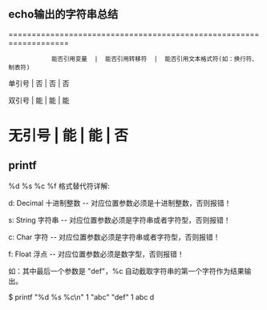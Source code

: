 ## echo输出的字符串总结
===================================================================

				能否引用变量  |  能否引用转移符  |  能否引用文本格式符(如：换行符、制表符)

单引号        |      否       |      否          |            否

双引号        |      能       |      能          |            能

无引号        |      能       |      能          |            否                          
===================================================================

## printf
%d %s %c %f 格式替代符详解:

d: Decimal 十进制整数 -- 对应位置参数必须是十进制整数，否则报错！

s: String 字符串 -- 对应位置参数必须是字符串或者字符型，否则报错！

c: Char 字符 -- 对应位置参数必须是字符串或者字符型，否则报错！

f: Float 浮点 -- 对应位置参数必须是数字型，否则报错！

如：其中最后一个参数是 "def"，%c 自动截取字符串的第一个字符作为结果输出。

$  printf "%d %s %c\n" 1 "abc" "def"
1 abc d